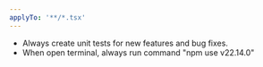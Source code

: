 ```yaml
---
applyTo: '**/*.tsx'
---
```

- Always create unit tests for new features and bug fixes.
- When open terminal, always run command "npm use v22.14.0"